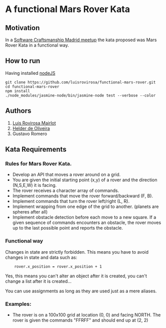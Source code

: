 # A functional Mars Rover Kata

## Motivation
In a [Software Craftsmanship Madrid meetup](http://www.meetup.com/madswcraft/events/172940132/) the kata proposed was Mars Rover Kata in a functional way.

## How to run
Having installed [nodeJS](http://nodejs.org/)

	git clone https://github.com/luisrovirosa/functional-mars-rover.git
	cd functional-mars-rover
	npm install
	./node_modules/jasmine-node/bin/jasmine-node test --verbose --color

## Authors

1. [Luis Rovirosa Mairlot](http://twitter.com/luisrovirosa)
2. [Helder de Oliveira](http://twitter.com/HelderDOliveira)
3. Gustavo Romero


## Kata Requirements


### Rules for Mars Rover Kata.

 - Develop an API that moves a rover around on a grid.
 - You are given the initial starting point (x,y) of a rover and the direction (N,S,E,W) it is facing.
 - The rover receives a character array of commands.
 - Implement commands that move the rover forward/backward (F, B).
 - Implement commands that turn the rover left/right (L, R).
 - Implement wrapping from one edge of the grid to another. (planets are spheres after all)
 - Implement obstacle detection before each move to a new square. If a given sequence of commands encounters an obstacle, the rover moves up to the last possible point and reports the obstacle.

### Functional way
Changes in state are strictly forbidden. This means you have to avoid changes in state and data such as:

        rover.x_position = rover.x_position + 1

Yes, this means you can't alter an object after it is created, you can't change a list after it is created...

You can use assignments as long as they are used just as a mere aliases.

### Examples: 

 - The rover is on a 100x100 grid at location (0, 0) and facing NORTH. The rover is given the commands "FFRFF" and should end up at (2, 2)

